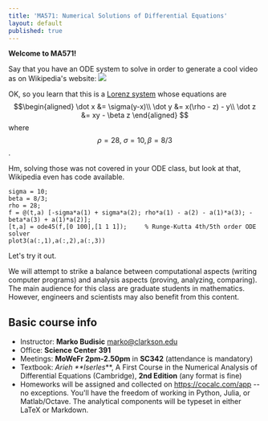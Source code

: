 ```yaml
---
title: 'MA571: Numerical Solutions of Differential Equations'
layout: default
published: true
---
```


**Welcome to MA571!**

Say that you have an ODE system to solve in order to generate a cool video as on Wikipedia's website:
![](https://upload.wikimedia.org/wikipedia/commons/1/13/A_Trajectory_Through_Phase_Space_in_a_Lorenz_Attractor.gif)

OK, so you learn that this is a [Lorenz system](https://en.wikipedia.org/wiki/Lorenz_system) whose equations are
$$\begin{aligned}
\dot x &= \sigma(y-x)\\
\dot y &= x(\rho - z) - y\\
\dot z &= xy - \beta z
\end{aligned}
$$
where $$\rho = 28,\ \sigma = 10, \beta = 8/3$$. 

Hm, solving those was not covered in your ODE class, but look at that, Wikipedia even has code available.

```
sigma = 10;
beta = 8/3;
rho = 28;
f = @(t,a) [-sigma*a(1) + sigma*a(2); rho*a(1) - a(2) - a(1)*a(3); -beta*a(3) + a(1)*a(2)];
[t,a] = ode45(f,[0 100],[1 1 1]);     % Runge-Kutta 4th/5th order ODE solver
plot3(a(:,1),a(:,2),a(:,3))

```

Let's try it out.



We will attempt to strike a balance between computational aspects (writing computer programs) and analysis aspects (proving, analyzing, comparing). The main audience for this class are graduate students in mathematics. However, engineers and scientists may also benefit from this content.

## Basic course info

* Instructor: **Marko Budisic** <marko@clarkson.edu>
* Office: **Science Center 391**
* Meetings: **MoWeFr 2pm-2.50pm** in **SC342** (attendance is mandatory)
* Textbook: _Arieh **Iserles_**, A First Course in the Numerical Analysis of Differential Equations (Cambridge), **2nd Edition** (any format is fine)
* Homeworks will be assigned and collected on <https://cocalc.com/app> -- no exceptions. You'll have the freedom of working in Python, Julia, or Matlab/Octave. The analytical components will be typeset in either LaTeX or Markdown.
